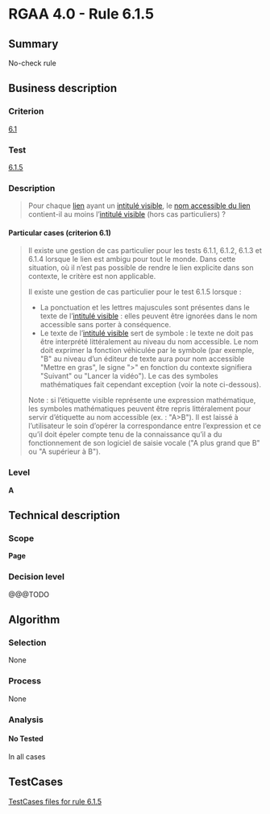 # RGAA 4.0 - Rule 6.1.5

## Summary
No-check rule


## Business description

### Criterion
[6.1](https://www.numerique.gouv.fr/publications/rgaa-accessibilite/methode/criteres/#crit-6-1)

### Test
[6.1.5](https://www.numerique.gouv.fr/publications/rgaa-accessibilite/methode/criteres/#test-6-1-5)

### Description
> Pour chaque [lien](https://www.numerique.gouv.fr/publications/rgaa-accessibilite/methode/glossaire/#lien) ayant un [intitulé visible](https://www.numerique.gouv.fr/publications/rgaa-accessibilite/methode/glossaire/#intitule-visible), le [nom accessible du lien](https://www.numerique.gouv.fr/publications/rgaa-accessibilite/methode/glossaire/#intitule-ou-nom-accessible-de-lien) contient-il au moins l’[intitulé visible](https://www.numerique.gouv.fr/publications/rgaa-accessibilite/methode/glossaire/#intitule-visible) (hors cas particuliers) ?

#### Particular cases (criterion 6.1)
> Il existe une gestion de cas particulier pour les tests 6.1.1, 6.1.2, 6.1.3 et 6.1.4 lorsque le lien est ambigu pour tout le monde. Dans cette situation, où il n’est pas possible de rendre le lien explicite dans son contexte, le critère est non applicable.
> 
> Il existe une gestion de cas particulier pour le test 6.1.5 lorsque :
> 
> * La ponctuation et les lettres majuscules sont présentes dans le texte de l’[intitulé visible](https://www.numerique.gouv.fr/publications/rgaa-accessibilite/methode/glossaire/#intitule-visible) : elles peuvent être ignorées dans le nom accessible sans porter à conséquence.
> * Le texte de l’[intitulé visible](https://www.numerique.gouv.fr/publications/rgaa-accessibilite/methode/glossaire/#intitule-visible) sert de symbole : le texte ne doit pas être interprété littéralement au niveau du nom accessible. Le nom doit exprimer la fonction véhiculée par le symbole (par exemple, "B" au niveau d’un éditeur de texte aura pour nom accessible "Mettre en gras", le signe ">" en fonction du contexte signifiera "Suivant" ou "Lancer la vidéo"). Le cas des symboles mathématiques fait cependant exception (voir la note ci-dessous).
> 
> Note : si l’étiquette visible représente une expression mathématique, les symboles mathématiques peuvent être repris littéralement pour servir d’étiquette au nom accessible (ex. : "A>B"). Il est laissé à l’utilisateur le soin d’opérer la correspondance entre l’expression et ce qu’il doit épeler compte tenu de la connaissance qu’il a du fonctionnement de son logiciel de saisie vocale ("A plus grand que B" ou "A supérieur à B").

### Level
**A**


## Technical description

### Scope
**Page**

### Decision level
@@@TODO


## Algorithm

### Selection
None

### Process
None

### Analysis

#### No Tested
In all cases


##  TestCases

[TestCases files for rule 6.1.5](https://gitlab.com/asqatasun/Asqatasun/-/tree/v5/rules/rules-rgaa4.0/src/test/resources/testcases/rgaa40//Rgaa40Rule060105/)


